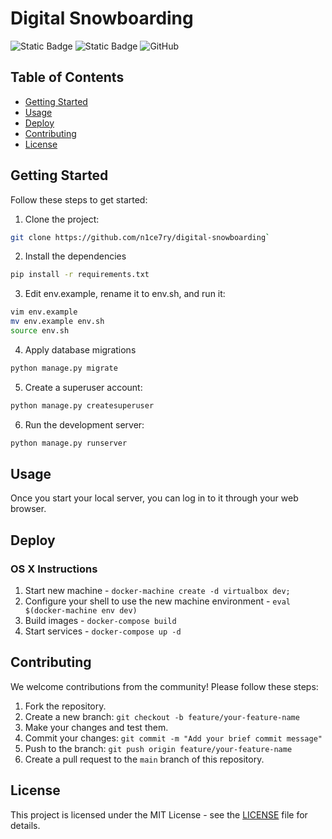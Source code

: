 # Digital Snowboarding
![Static Badge](https://img.shields.io/badge/python-3.12-green)
![Static Badge](https://img.shields.io/badge/django-5.0.6-blue)
<img alt="GitHub" src="https://img.shields.io/github/license/n1ce7ry/digital-snowboarding">

## Table of Contents

  - [Getting Started](#getting-started)
  - [Usage](#usage)
  - [Deploy](#deploy)
  - [Contributing](#contributing)
  - [License](#license)

## Getting Started

Follow these steps to get started:

1. Clone the project: 
```bash
git clone https://github.com/n1ce7ry/digital-snowboarding`
```
2. Install the dependencies 
```bash
pip install -r requirements.txt
```
3. Edit env.example, rename it to env.sh, and run it: 
```bash
vim env.example
mv env.example env.sh
source env.sh
```
4. Apply database migrations
```bash
python manage.py migrate
```
5. Create a superuser account: 
```bash
python manage.py createsuperuser
```

6. Run the development server:
```bash
python manage.py runserver
```

## Usage

Once you start your local server, you can log in to it through your web browser.

## Deploy

### OS X Instructions

1. Start new machine - `docker-machine create -d virtualbox dev;`
1. Configure your shell to use the new machine environment - `eval $(docker-machine env dev)`
1. Build images - `docker-compose build`
1. Start services - `docker-compose up -d`

## Contributing

We welcome contributions from the community! Please follow these steps:

1. Fork the repository.
2. Create a new branch: `git checkout -b feature/your-feature-name`
3. Make your changes and test them.
4. Commit your changes: `git commit -m "Add your brief commit message"`
5. Push to the branch: `git push origin feature/your-feature-name`
6. Create a pull request to the `main` branch of this repository.

## License

This project is licensed under the MIT License - see the [LICENSE](LICENSE) file for details.